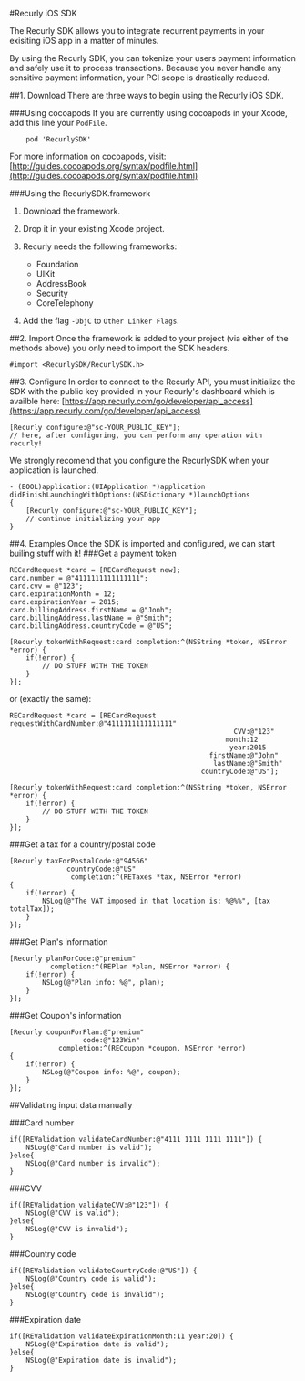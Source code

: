 #Recurly iOS SDK

The Recurly SDK allows you to integrate recurrent payments in your exisiting iOS app in a matter of minutes.

By using the Recurly SDK, you can tokenize your users payment information and safely use it to process transactions. Because you never handle any sensitive payment information, your PCI scope is drastically reduced.

##1. Download
There are three ways to begin using the Recurly iOS SDK.

###Using cocoapods
If you are currently using cocoapods in your Xcode, add this line your `PodFile`.

```
	pod 'RecurlySDK'
```

For more information on cocoapods, visit: [http://guides.cocoapods.org/syntax/podfile.html](http://guides.cocoapods.org/syntax/podfile.html)


###Using the RecurlySDK.framework
1. Download the framework.
2. Drop it in your existing Xcode project.
3. Recurly needs the following frameworks:
	- Foundation
	- UIKit
	- AddressBook
	- Security
	- CoreTelephony

4. Add the flag `-ObjC` to `Other Linker Flags`.


##2. Import
Once the framework is added to your project (via either of the methods above) you only need to import the SDK headers.

``` obj-c
#import <RecurlySDK/RecurlySDK.h>
```

##3. Configure
In order to connect to the Recurly API, you must initialize the SDK with the public key provided in your Recurly's dashboard which is availble here: [https://app.recurly.com/go/developer/api_access](https://app.recurly.com/go/developer/api_access)

```obj-c
[Recurly configure:@"sc-YOUR_PUBLIC_KEY"];
// here, after configuring, you can perform any operation with recurly!
```

We strongly recomend that you configure the RecurlySDK when your application is launched.

```obj-c
- (BOOL)application:(UIApplication *)application didFinishLaunchingWithOptions:(NSDictionary *)launchOptions
{
    [Recurly configure:@"sc-YOUR_PUBLIC_KEY"];
    // continue initializing your app
}    
```

##4. Examples
Once the SDK is imported and configured, we can start builing stuff with it!
###Get a payment token

```obj-c
RECardRequest *card = [RECardRequest new];
card.number = @"4111111111111111";
card.cvv = @"123";
card.expirationMonth = 12;
card.expirationYear = 2015;
card.billingAddress.firstName = @"Jonh";
card.billingAddress.lastName = @"Smith";
card.billingAddress.countryCode = @"US";

[Recurly tokenWithRequest:card completion:^(NSString *token, NSError *error) {
    if(!error) {
        // DO STUFF WITH THE TOKEN
    }
}];
```

or (exactly the same):

```obj-c
RECardRequest *card = [RECardRequest requestWithCardNumber:@"4111111111111111"
                                                       CVV:@"123"
                                                     month:12
                                                      year:2015
                                                 firstName:@"John"
                                                  lastName:@"Smith"
                                               countryCode:@"US"];

[Recurly tokenWithRequest:card completion:^(NSString *token, NSError *error) {
    if(!error) {
        // DO STUFF WITH THE TOKEN
    }
}];
```


###Get a tax for a country/postal code

```obj-c
[Recurly taxForPostalCode:@"94566"
              countryCode:@"US"
               completion:^(RETaxes *tax, NSError *error)
{
    if(!error) {
        NSLog(@"The VAT imposed in that location is: %@%%", [tax totalTax]);
    }
}];
```

###Get Plan's information

```obj-c
[Recurly planForCode:@"premium"
          completion:^(REPlan *plan, NSError *error) {
    if(!error) {
        NSLog(@"Plan info: %@", plan);
    }
}];
```

###Get Coupon's information

```obj-c
[Recurly couponForPlan:@"premium"
                  code:@"123Win"
            completion:^(RECoupon *coupon, NSError *error)
{
    if(!error) {
        NSLog(@"Coupon info: %@", coupon);
    }
}];
```

##Validating input data manually

###Card number

```obj-c
if([REValidation validateCardNumber:@"4111 1111 1111 1111"]) {
    NSLog(@"Card number is valid");
}else{
    NSLog(@"Card number is invalid");
}
```

###CVV

```obj-c
if([REValidation validateCVV:@"123"]) {
    NSLog(@"CVV is valid");
}else{
    NSLog(@"CVV is invalid");
}
```


###Country code

```obj-c
if([REValidation validateCountryCode:@"US"]) {
    NSLog(@"Country code is valid");
}else{
    NSLog(@"Country code is invalid");
}
```


###Expiration date

```obj-c
if([REValidation validateExpirationMonth:11 year:20]) {
    NSLog(@"Expiration date is valid");
}else{
    NSLog(@"Expiration date is invalid");
}
```
